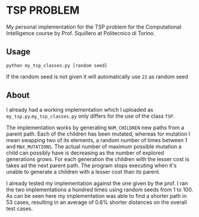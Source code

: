 # TSP PROBLEM

My personal implementation for the TSP problem for the Computational Intelligence course by Prof. Squillero at Politecnico di Torino.

## Usage

```
python my_tsp_classes.py [random seed]
```
If the random seed is not given it will automatically use ```23``` as random seed

## About
I already had a working implementation which I uploaded as ```my_tsp.py```.```my_tsp_classes.py``` only differs for the use of the class ```TSP```.

The implementation works by generating ```NUM_CHILDREN``` new paths from a parent path. Each of the children has been mutated, whereas for mutation I mean swapping two of its elements, a random number of times between 1 and ```MAX_MUTATIONS```. The actual number of maximum possible mutation a child can possibly have is decreasing as the number of explored generations grows. For each generation the children with the lesser cost is takes ad the next parent path. The program stops executing when it's unable to generate a children with a lesser cost than its parent. 

I already tested my implementation against the one given by the prof.
I ran the two implementations a hundred times using random seeds from 1 to 100.
As can be seen here my implementation was able to find a shorter path in 53 cases, resulting in an average of 0.6% shorter distances on the overall test cases.
